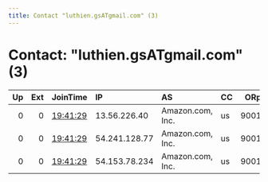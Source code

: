 ```yaml
---
title: Contact "luthien.gsATgmail.com" (3)
---
```


# Contact: "luthien.gsATgmail.com" (3)

|   Up |   Ext | JoinTime                                                                                            | IP            | AS               | CC   |   ORp |   Dirp | OS    | Version   | Nickname        |   eFamMembers |
|-----:|------:|:----------------------------------------------------------------------------------------------------|:--------------|:-----------------|:-----|------:|-------:|:------|:----------|:----------------|--------------:|
|    0 |     0 | [19:41:29](https://metrics.torproject.org/rs.html#details/5F91D7E898DF8CBEB49F653F0261168F9B43E33E) | 13.56.226.40  | Amazon.com, Inc. | us   |  9001 |   9030 | Linux | 0.2.9.15  | RelayofCoolness |             1 |
|    0 |     0 | [19:41:29](https://metrics.torproject.org/rs.html#details/734328417088E2ADBAA229149129EFAA8D2AE150) | 54.241.128.77 | Amazon.com, Inc. | us   |  9001 |   9030 | Linux | 0.2.9.15  | RelayofCoolness |             1 |
|    0 |     0 | [19:41:29](https://metrics.torproject.org/rs.html#details/C20862C5A9AC6AAAC784B9A2C252D0944E2D2CFF) | 54.153.78.234 | Amazon.com, Inc. | us   |  9001 |   9030 | Linux | 0.2.9.15  | RelayofCoolness |             1 |
